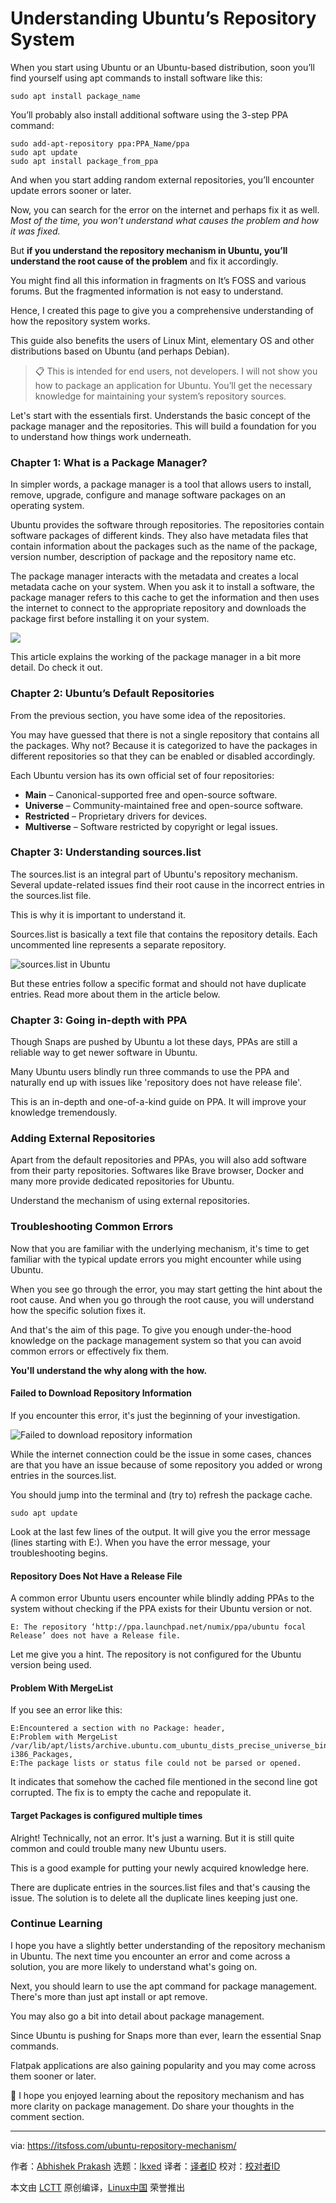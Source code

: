 [#]: subject: "Understanding Ubuntu’s Repository System"
[#]: via: "https://itsfoss.com/ubuntu-repository-mechanism/"
[#]: author: "Abhishek Prakash https://itsfoss.com/author/abhishek/"
[#]: collector: "lkxed"
[#]: translator: " "
[#]: reviewer: " "
[#]: publisher: " "
[#]: url: " "

Understanding Ubuntu’s Repository System
======

When you start using Ubuntu or an Ubuntu-based distribution, soon you’ll find yourself using apt commands to install software like this:

```
sudo apt install package_name
```

You’ll probably also install additional software using the 3-step PPA command:

```
sudo add-apt-repository ppa:PPA_Name/ppa
sudo apt update
sudo apt install package_from_ppa
```

And when you start adding random external repositories, you’ll encounter update errors sooner or later.

Now, you can search for the error on the internet and perhaps fix it as well. _Most of the time, you won’t understand what causes the problem and how it was fixed._

But **if you understand the repository mechanism in Ubuntu, you’ll understand the root cause of the problem** and fix it accordingly.

You might find all this information in fragments on It’s FOSS and various forums. But the fragmented information is not easy to understand.

Hence, I created this page to give you a comprehensive understanding of how the repository system works.

This guide also benefits the users of Linux Mint, elementary OS and other distributions based on Ubuntu (and perhaps Debian).

> 📋 This is intended for end users, not developers. I will not show you how to package an application for Ubuntu. You’ll get the necessary knowledge for maintaining your system’s repository sources.

Let's start with the essentials first. Understands the basic concept of the package manager and the repositories. This will build a foundation for you to understand how things work underneath.

### Chapter 1: What is a Package Manager?

In simpler words, a package manager is a tool that allows users to install, remove, upgrade, configure and manage software packages on an operating system.

Ubuntu provides the software through repositories. The repositories contain software packages of different kinds. They also have metadata files that contain information about the packages such as the name of the package, version number, description of package and the repository name etc.

The package manager interacts with the metadata and creates a local metadata cache on your system. When you ask it to install a software, the package manager refers to this cache to get the information and then uses the internet to connect to the appropriate repository and downloads the package first before installing it on your system.

![][1]

This article explains the working of the package manager in a bit more detail. Do check it out.

### Chapter 2: Ubuntu’s Default Repositories

From the previous section, you have some idea of the repositories.

You may have guessed that there is not a single repository that contains all the packages. Why not? Because it is categorized to have the packages in different repositories so that they can be enabled or disabled accordingly.

Each Ubuntu version has its own official set of four repositories:

- **Main** – Canonical-supported free and open-source software.
- **Universe** – Community-maintained free and open-source software.
- **Restricted** – Proprietary drivers for devices.
- **Multiverse** – Software restricted by copyright or legal issues.

### Chapter 3: Understanding sources.list

The sources.list is an integral part of Ubuntu's repository mechanism. Several update-related issues find their root cause in the incorrect entries in the sources.list file.

This is why it is important to understand it.

Sources.list is basically a text file that contains the repository details. Each uncommented line represents a separate repository.

![sources.list in Ubuntu][2]

But these entries follow a specific format and should not have duplicate entries. Read more about them in the article below.

### Chapter 3: Going in-depth with PPA

Though Snaps are pushed by Ubuntu a lot these days, PPAs are still a reliable way to get newer software in Ubuntu.

Many Ubuntu users blindly run three commands to use the PPA and naturally end up with issues like 'repository does not have release file'.

This is an in-depth and one-of-a-kind guide on PPA. It will improve your knowledge tremendously.

### Adding External Repositories

Apart from the default repositories and PPAs, you will also add software from their party repositories. Softwares like Brave browser, Docker and many more provide dedicated repositories for Ubuntu.

Understand the mechanism of using external repositories.

### Troubleshooting Common Errors

Now that you are familiar with the underlying mechanism, it's time to get familiar with the typical update errors you might encounter while using Ubuntu.

When you see go through the error, you may start getting the hint about the root cause. And when you go through the root cause, you will understand how the specific solution fixes it.

And that's the aim of this page. To give you enough under-the-hood knowledge on the package management system so that you can avoid common errors or effectively fix them.

**You'll understand the why along with the how.**

#### Failed to Download Repository Information

If you encounter this error, it's just the beginning of your investigation.

![Failed to download repository information][3]

While the internet connection could be the issue in some cases, chances are that you have an issue because of some repository you added or wrong entries in the sources.list.

You should jump into the terminal and (try to) refresh the package cache.

```
sudo apt update
```

Look at the last few lines of the output. It will give you the error message (lines starting with E:). When you have the error message, your troubleshooting begins.

#### Repository Does Not Have a Release File

A common error Ubuntu users encounter while blindly adding PPAs to the system without checking if the PPA exists for their Ubuntu version or not.

```
E: The repository ‘http://ppa.launchpad.net/numix/ppa/ubuntu focal Release’ does not have a Release file.
```

Let me give you a hint. The repository is not configured for the Ubuntu version being used.

#### Problem With MergeList

If you see an error like this:

```
E:Encountered a section with no Package: header,
E:Problem with MergeList /var/lib/apt/lists/archive.ubuntu.com_ubuntu_dists_precise_universe_binary-i386_Packages,
E:The package lists or status file could not be parsed or opened.
```

It indicates that somehow the cached file mentioned in the second line got corrupted. The fix is to empty the cache and repopulate it.

#### Target Packages is configured multiple times

Alright! Technically, not an error. It's just a warning. But it is still quite common and could trouble many new Ubuntu users.

This is a good example for putting your newly acquired knowledge here.

There are duplicate entries in the sources.list files and that's causing the issue. The solution is to delete all the duplicate lines keeping just one.

### Continue Learning

I hope you have a slightly better understanding of the repository mechanism in Ubuntu. The next time you encounter an error and come across a solution, you are more likely to understand what's going on.

Next, you should learn to use the apt command for package management. There's more than just apt install or apt remove.

You may also go a bit into detail about package management.

Since Ubuntu is pushing for Snaps more than ever, learn the essential Snap commands.

Flatpak applications are also gaining popularity and you may come across them sooner or later.

💬 I hope you enjoyed learning about the repository mechanism and has more clarity on package management. Do share your thoughts in the comment section.

--------------------------------------------------------------------------------

via: https://itsfoss.com/ubuntu-repository-mechanism/

作者：[Abhishek Prakash][a]
选题：[lkxed][b]
译者：[译者ID](https://github.com/译者ID)
校对：[校对者ID](https://github.com/校对者ID)

本文由 [LCTT](https://github.com/LCTT/TranslateProject) 原创编译，[Linux中国](https://linux.cn/) 荣誉推出

[a]: https://itsfoss.com/author/abhishek/
[b]: https://github.com/lkxed/
[1]: https://itsfoss.com/content/images/2023/04/image.png
[2]: https://itsfoss.com/content/images/2023/07/image-4.png
[3]: https://itsfoss.com/content/images/2023/07/failed-to-download-repository-information-1.png
